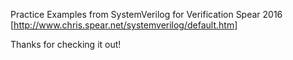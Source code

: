 Practice Examples from SystemVerilog for Verification Spear 2016 [http://www.chris.spear.net/systemverilog/default.htm]

Thanks for checking it out!
